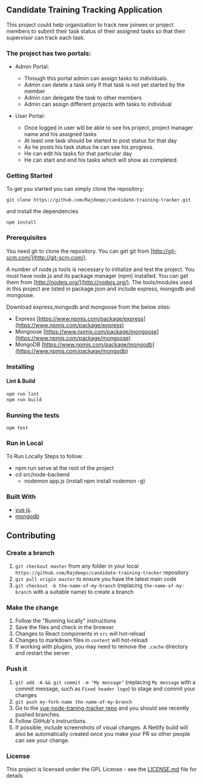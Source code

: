 ## Candidate Training Tracking Application

This project could help organization to track new joinees or project members to submit their task status of their assigned tasks so that their supervisor can track each task.

### The project has two portals:
 * Admin Portal:
    - Through this portal admin can assign tasks to individuals.
    - Admin can delete a task only if that task is not yet started by the member
    - Admin can delegate the task to other members
    - Admin can assign different projects with tasks to individual

* User Portal: 
    - Once logged in user will be able to see his project, project manager name and his assigned tasks
    - At least one task should be started to post status for that day
    - As he posts his task status he can see his progress.
    - He can edit his tasks for that particular day
    - He can start and end his tasks which will show as completed.

### Getting Started
To get you started you can simply clone the repository:

```
git clone https://github.com/Rajdeepc/candidate-training-tracker.git
```
and install the dependencies
```
npm install
```

### Prerequisites
You need git to clone the repository. You can get git from
[http://git-scm.com/](http://git-scm.com/).

A number of node.js tools is necessary to initialize and test the project. You must have node.js and its package manager (npm) installed. You can get them from  [http://nodejs.org/](http://nodejs.org/). The tools/modules used in this project are listed in package.json and include express, mongodb and mongoose.

Download express,mongodb and mongoose from the below sites:
 - Express [https://www.npmjs.com/package/express](https://www.npmjs.com/package/express)
 - Mongoose [https://www.npmjs.com/package/mongoose](https://www.npmjs.com/package/mongoose)
 - MongoDB [https://www.npmjs.com/package/mongodb](https://www.npmjs.com/package/mongodb)

### Installing

#### Lint & Build

```sh
npm run lint
npm run build
```

### Running the tests
```
npm test
```


### Run in Local

To Run Locally Steps to follow:

* npm run serve at the root of the project
* cd src/node-backend
    - nodemon app.js (install npm  install nodemon -g)

### Built With

* [vue js](https://github.com/vuejs/vue).
* [mongodb](https://github.com/mongodb/mongo)


## Contributing

### Create a branch

1. `git checkout master` from any folder in your local `https://github.com/Rajdeepc/candidate-training-tracker` repository
1. `git pull origin master` to ensure you have the latest main code
1. `git checkout -b the-name-of-my-branch` (replacing `the-name-of-my-branch` with a suitable name) to create a branch

### Make the change

1. Follow the "Running locally" instructions
1. Save the files and check in the browser
  1. Changes to React components in `src` will hot-reload
  1. Changes to markdown files in `content` will hot-reload
  1. If working with plugins, you may need to remove the `.cache` directory and restart the server


### Push it

1. `git add -A && git commit -m "My message"` (replacing `My message` with a commit message, such as `Fixed header logo`) to stage and commit your changes
1. `git push my-fork-name the-name-of-my-branch`
1. Go to the [vue-node-traning-tracker repo](https://github.com/Rajdeepc/candidate-training-tracker) and you should see recently pushed branches.
1. Follow GitHub's instructions.
1. If possible, include screenshots of visual changes. A Netlify build will also be automatically created once you make your PR so other people can see your change.


### License

This project is licensed under the GPL License - see the [LICENSE.md](LICENSE.md) file for details
